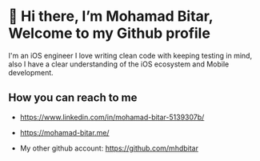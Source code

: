 # 👋 Hi there, I’m Mohamad Bitar, Welcome to my Github profile

I'm an iOS engineer I love writing clean code with keeping testing in mind, also I have a clear understanding of the iOS ecosystem and Mobile development.

## How you can reach to me

* https://www.linkedin.com/in/mohamad-bitar-5139307b/

* https://mohamad-bitar.me/

* My other github account: https://github.com/mhdbitar

